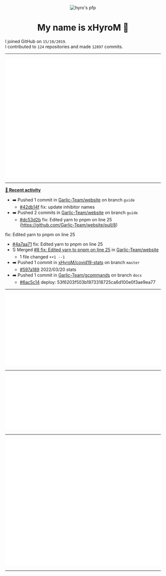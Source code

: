 <p align="center">
    <img src="https://avatars.githubusercontent.com/u/56601352" width="192" alt="hyro's pfp" />
    <h1 align="center">My name is xHyroM 👋</h1>
</p>

I joined GitHub on `15/10/2019`.  
I contributed to `124` repositories and made `12897` commits.  

___

<img src="https://github.com/xHyroM/xHyroM/blob/master/.cache/base.svg">

___

**[📰 Recent activity](https://github.com/xHyroM)**
* ➡️ Pushed 1 commit in [Garlic-Team/website](https://github.com/Garlic-Team/website) on branch `guide`
  * [#42db14f](https://github.com/Garlic-Team/website/commit/42db14f) fix: update inhibitor names
* ➡️ Pushed 2 commits in [Garlic-Team/website](https://github.com/Garlic-Team/website) on branch `guide`
  * [#dc53d2b](https://github.com/Garlic-Team/website/commit/dc53d2b) fix: Edited yarn to pnpm on line 25 (https://github.com/Garlic-Team/website/pull/8)

fix: Edited yarn to pnpm on line 25
  * [#4a7aa71](https://github.com/Garlic-Team/website/commit/4a7aa71) fix: Edited yarn to pnpm on line 25
* 🔃 Merged [#8 fix: Edited yarn to pnpm on line 25](https://github.com/Garlic-Team/website/pull/8) in [Garlic-Team/website](https://github.com/Garlic-Team/website)
  * 1 file changed `++1 --1`
* ➡️ Pushed 1 commit in [xHyroM/covid19-stats](https://github.com/xHyroM/covid19-stats) on branch `master`
  * [#597a189](https://github.com/xHyroM/covid19-stats/commit/597a189) 2022/03/20 stats
* ➡️ Pushed 1 commit in [Garlic-Team/gcommands](https://github.com/Garlic-Team/gcommands) on branch `docs`
  * [#6ac5c14](https://github.com/Garlic-Team/gcommands/commit/6ac5c14) deploy: 53f6203f503b1973318725ca6d100e0f3ae9ea77


___

<img src="https://github.com/xHyroM/xHyroM/blob/master/.cache/isocalendar.svg">

___

<img src="https://github.com/xHyroM/xHyroM/blob/master/.cache/languages.svg">

___

<img src="https://github.com/xHyroM/xHyroM/blob/master/.cache/achievements.svg">

___